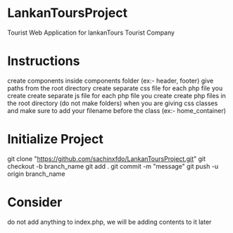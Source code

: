 # LankanToursProject

Tourist Web Application for lankanTours Tourist Company

# Instructions

create components inside components folder (ex:- header, footer)
give paths from the root directory
create separate css file for each php file you create
create separate js file for each php file you create
create php files in the root directory (do not make folders)
when you are giving css classes and make sure to add your filename before the class (ex:- home_container)

# Initialize Project

git clone "https://github.com/sachinxfdo/LankanToursProject.git"
git checkout -b branch_name
git add .
git commit -m "message"
git push -u origin branch_name

# Consider

do not add anything to index.php, we will be adding contents to it later
